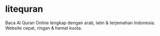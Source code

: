# litequran
Baca Al Quran Online lengkap dengan arab, latin &amp; terjemahan Indonesia. Website cepat, ringan &amp; hemat kuota.
